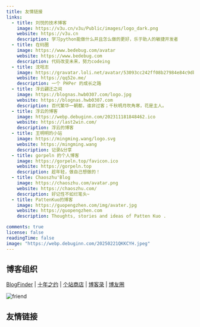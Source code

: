 ```yaml
---
title: 友情链接
links:
  - title: 刘悦的技术博客
    image: https://v3u.cn/v3u/Public/images/logo_dark.png
    website: https://v3u.cn
    description: 学习python能做什么并且怎么做的更好，乐于助人的敏捷开发者 
  - title: 在码圈
    image: https://www.bedebug.com/avatar
    website: https://www.bedebug.com
    description: 代码改变未来，努力codeing
  - title: 沈唁志
    image: https://gravatar.loli.net/avatar/53093cc242ff08b27984e84c9db92c33
    website: https://qq52o.me/
    description: 一个 PHPer 的成长之路  
  - title: 浮云翩迁之间
    image: https://blognas.hwb0307.com/logo.jpg
    website: https://blognas.hwb0307.com
    description: 百代繁华一朝都，谁非过客；千秋明月吹角寒，花是主人。
  - title: 浮云的博客
    image: https://webp.debuginn.com/202311181848462.ico
    website: https://last2win.com/
    description: 浮云的博客
  - title: 王明明的小站
    image: https://mingming.wang/logo.svg
    website: https://mingming.wang
    description: 记录&分享
  - title: gorpeln 的个人博客
    image: https://gorpeln.top/favicon.ico
    website: https://gorpeln.top
    description: 趁年轻，做自己想做的！
  - title: Chaoszhu'Blog
    image: https://chaoszhu.com/avatar.png
    website: https://chaoszhu.com/
    description: 好记性不如烂笔头~
  - title: PattenKuo的博客
    image: https://guopengzhen.com/img/avater.jpg
    website: https://guopengzhen.com
    description: Thoughts, stories and ideas of Patten Kuo .

comments: true
license: false
readingTime: false
image: "https://webp.debuginn.com/20250221QKKCYH.jpeg"
---
```


## 博客组织

[BlogFinder](https://bf.zzxworld.com/s/870)
 | 
[十年之约](https://www.foreverblog.cn/)
 | 
[个站商店](https://storeweb.cn/site/o/1761)
 | 
[博客录](https://boke.lu/)
 | 
[博友圈](https://www.boyouquan.com/blogs/blog.debuginn.com)

![friend](https://webp.debuginn.com/20250607PVNEDF.png)

## 友情链接